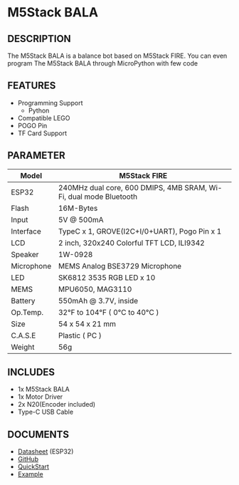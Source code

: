 # M5Stack BALA

## DESCRIPTION

The M5Stack BALA is a balance bot based on M5Stack FIRE. You can even program The M5Stack BALA through MicroPython with few code

## FEATURES

- Programming Support
   + Python
- Compatible LEGO
- POGO Pin
- TF Card Support

## PARAMETER

Model | M5Stack FIRE
---|---
ESP32 | 240MHz dual core, 600 DMIPS, 4MB SRAM, Wi-Fi, dual mode Bluetooth
Flash | 16M-Bytes
Input | 5V @ 500mA
Interface | TypeC x 1, GROVE(I2C+I/0+UART), Pogo Pin x 1
LCD | 2 inch, 320x240 Colorful TFT LCD, ILI9342
Speaker | 1W-0928
Microphone | MEMS Analog BSE3729 Microphone
LED | SK6812 3535 RGB LED x 10
MEMS | MPU6050, MAG3110
Battery | 550mAh @ 3.7V, inside
Op.Temp. | 32°F to 104°F ( 0°C to 40°C )
Size | 54 x 54 x 21 mm
C.A.S.E | Plastic ( PC )
Weight | 56g

## INCLUDES

- 1x M5Stack BALA
- 1x Motor Driver
- 2x N20(Encoder included)
- Type-C USB Cable


## DOCUMENTS
- [Datasheet](https://www.espressif.com/sites/default/files/documentation/esp32_datasheet_cn.pdf) (ESP32)
- [GitHub](https://github.com/m5stack/M5Bala)
- [QuickStart](https://github.com/m5stack/M5Bala)
- [Example](https://github.com/m5stack/M5Bala)